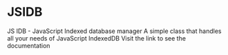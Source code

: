 # JSIDB
JS IDB - JavaScript Indexed database manager
A simple class that handles all your needs of JavaScript IndexedDB
Visit the link to see the documentation
